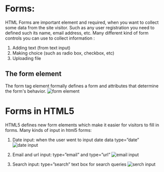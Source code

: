 # Forms:

HTML Forms are important element and required, when you want to collect some data from the site visitor. Such as any user registration you need to defined  such its name, email address, etc. Many different kind of form controls you can use to collect information :
1.	Adding text (from text input)
2.	Making choice (such as radio box, checkbox, etc)
3.	Uploading file

## The form element
The form tag element formally defines a form and attributes that determine the form's behavior.
![form element](https://www.htmlgoodies.com/img/2010/06/HTML-Forms-From-Basics-to-Style-Layouts-Figure1.gif)

# Forms in HTML5

HTML5 defines new form elements which make it easier for visitors to fill in forms. Many kinds of input in html5 forms:
1.	Date input: when the user went to input date data type=”date”
![date input](https://developer.mozilla.org/en-US/docs/Web/HTML/Element/input/date/firefox_datepicker.png)
2.	Email and url input: type=”email” and type=”url”
![email input](https://res.cloudinary.com/practicaldev/image/fetch/s--e92ewXJF--/c_imagga_scale,f_auto,fl_progressive,h_420,q_auto,w_1000/https://thepracticaldev.s3.amazonaws.com/i/vsy8g49it18j96zthb30.png)

3.	Search input: type=”search” text box for search queries
![serch input](https://www.html5tutorial.info/images/input_type_search.png)